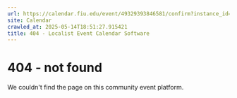 ```yaml
---
url: https://calendar.fiu.edu/event/49329393846581/confirm?instance_id=49329393848630&return=https%3A%2F%2Fcalendar.fiu.edu%2Fgl
site: Calendar
crawled_at: 2025-05-14T18:51:27.915421
title: 404 - Localist Event Calendar Software
---
```


# 404 - not found
We couldn't find the page on this community event platform.
